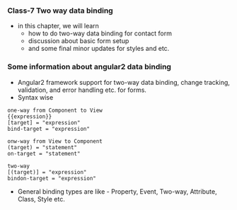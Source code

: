 ### Class-7 Two way data binding

- in this chapter, we will learn
  - how to do two-way data binding for contact form
  - discussion about basic form setup
  - and some final minor updates for styles and etc.

### Some information about angular2 data binding
- Angular2 framework support for two-way data binding, change tracking, validation, and error handling etc. for forms.
- Syntax wise
```
one-way from Component to View
{{expression}}
[target] = "expression"
bind-target = "expression"

onw-way from View to Component
(target) = "statement"
on-target = "statement"

two-way
[(target)] = "expression"
bindon-target = "expression"
```
- General binding types are like - Property, Event, Two-way, Attribute, Class, Style etc.
